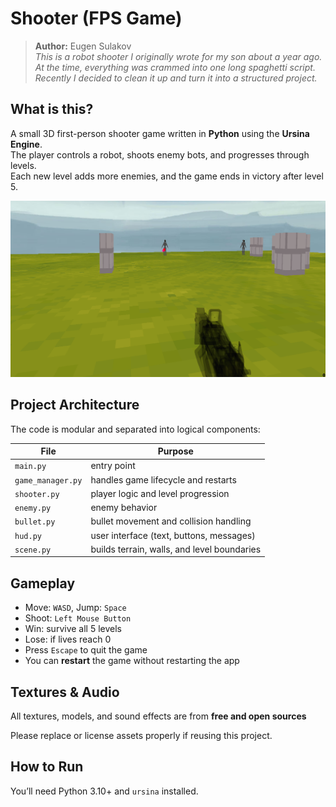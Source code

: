 #  Shooter (FPS Game)

> **Author:** Eugen Sulakov  
> *This is a robot shooter I originally wrote for my son about a year ago. At the time, everything was crammed into one long spaghetti script. Recently I decided to clean it up and turn it into a structured project.*

##  What is this?

A small 3D first-person shooter game written in **Python** using the **Ursina Engine**.  
The player controls a robot, shoots enemy bots, and progresses through levels.  
Each new level adds more enemies, and the game ends in victory after level 5.

![Screenshot](screenshot.png)

##  Project Architecture

The code is modular and separated into logical components:

| File             | Purpose                                      |
|------------------|----------------------------------------------|
| `main.py`        | entry point                                  |
| `game_manager.py`| handles game lifecycle and restarts          |
| `shooter.py`     | player logic and level progression           |
| `enemy.py`       | enemy behavior                               |
| `bullet.py`      | bullet movement and collision handling       |
| `hud.py`         | user interface (text, buttons, messages)     |
| `scene.py`       | builds terrain, walls, and level boundaries  |

##  Gameplay

- Move: `WASD`, Jump: `Space`
- Shoot: `Left Mouse Button`
- Win: survive all 5 levels
- Lose: if lives reach 0
- Press `Escape` to quit the game
- You can **restart** the game without restarting the app

##  Textures & Audio

All textures, models, and sound effects are from **free and open sources**

Please replace or license assets properly if reusing this project.

##  How to Run

You’ll need Python 3.10+ and `ursina` installed.